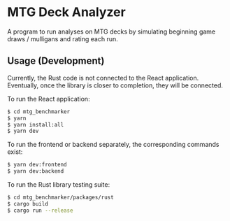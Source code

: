 # MTG Deck Analyzer

A program to run analyses on MTG decks by simulating beginning game draws / mulligans and rating each run.

## Usage (Development)

Currently, the Rust code is not connected to the React application. Eventually, once the library is closer to completion, they will be connected.

To run the React application:

```bash
$ cd mtg_benchmarker
$ yarn
$ yarn install:all
$ yarn dev
```

To run the frontend or backend separately, the corresponding commands exist:

```bash
$ yarn dev:frontend
$ yarn dev:backend
```

To run the Rust library testing suite:

```bash
$ cd mtg_benchmarker/packages/rust
$ cargo build
$ cargo run --release
```
